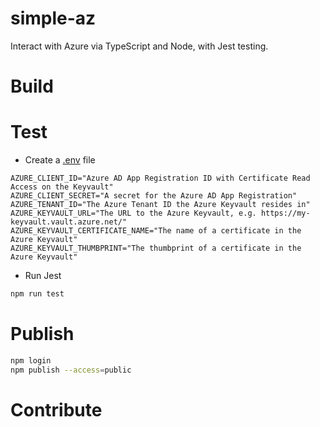 # simple-az

Interact with Azure via TypeScript and Node, with Jest testing.

# Build



# Test

- Create a [.env](.env) file

```.env
AZURE_CLIENT_ID="Azure AD App Registration ID with Certificate Read Access on the Keyvault"
AZURE_CLIENT_SECRET="A secret for the Azure AD App Registration"
AZURE_TENANT_ID="The Azure Tenant ID the Azure Keyvault resides in"
AZURE_KEYVAULT_URL="The URL to the Azure Keyvault, e.g. https://my-keyvault.vault.azure.net/"
AZURE_KEYVAULT_CERTIFICATE_NAME="The name of a certificate in the Azure Keyvault"
AZURE_KEYVAULT_THUMBPRINT="The thumbprint of a certificate in the Azure Keyvault"
```

- Run Jest

```sh
npm run test
```

# Publish

```sh
npm login
npm publish --access=public
```

# Contribute
